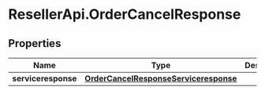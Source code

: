 # ResellerApi.OrderCancelResponse

## Properties

Name | Type | Description | Notes
------------ | ------------- | ------------- | -------------
**serviceresponse** | [**OrderCancelResponseServiceresponse**](OrderCancelResponseServiceresponse.md) |  | [optional] 


